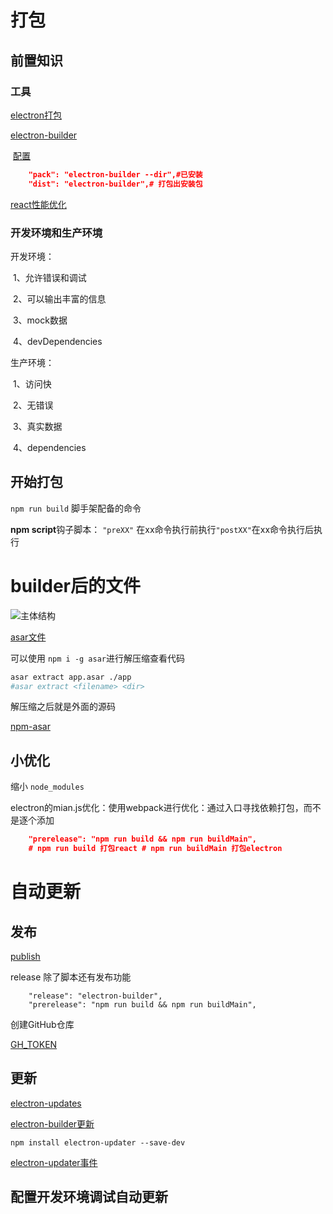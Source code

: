 # 打包

## 前置知识

### 工具

[electron打包](https://www.electronjs.org/docs/tutorial/application-packaging)

[electron-builder](https://github.com/electron-userland/electron-builder)

​	[配置](https://www.electron.build/configuration/configuration)

```json
    "pack": "electron-builder --dir",#已安装
    "dist": "electron-builder",# 打包出安装包
```

[react性能优化](https://zh-hans.reactjs.org/docs/optimizing-performance.html)

### 开发环境和生产环境

开发环境：

​	1、允许错误和调试

​	2、可以输出丰富的信息

​	3、mock数据

​	4、devDependencies

生产环境：

​	1、访问快

​	2、无错误

​	3、真实数据

​	4、dependencies

## 开始打包

`npm run build` 脚手架配备的命令

**npm script**钩子脚本： `"preXX"` 在xx命令执行前执行`"postXX"`在xx命令执行后执行

# builder后的文件

![主体结构](https://zoulam-pic-repo.oss-cn-beijing.aliyuncs.com/img/image-20201008222603753.png)

[asar文件](https://fileinfo.com/extension/asar)

可以使用 `npm i -g asar`进行解压缩查看代码

```bash
asar extract app.asar ./app
#asar extract <filename> <dir>
```

解压缩之后就是外面的源码

[npm-asar](https://www.npmjs.com/package/asar)

## 小优化

缩小 `node_modules`

electron的mian.js优化：使用webpack进行优化：通过入口寻找依赖打包，而不是逐个添加

```json
    "prerelease": "npm run build && npm run buildMain",
    # npm run build 打包react # npm run buildMain 打包electron
```

# 自动更新

## 发布

[publish](https://www.electron.build/configuration/publish.html)

release 除了脚本还有发布功能

```
    "release": "electron-builder",
    "prerelease": "npm run build && npm run buildMain",
```

创建GitHub仓库

[GH_TOKEN](https://www.electron.build/configuration/publish.html)

## 更新

[electron-updates](https://www.electronjs.org/docs/tutorial/updates)

[electron-builder更新](https://www.electron.build/auto-update.html)

```
npm install electron-updater --save-dev
```

[electron-updater事件](https://www.electron.build/auto-update.html#events)

## 配置开发环境调试自动更新
